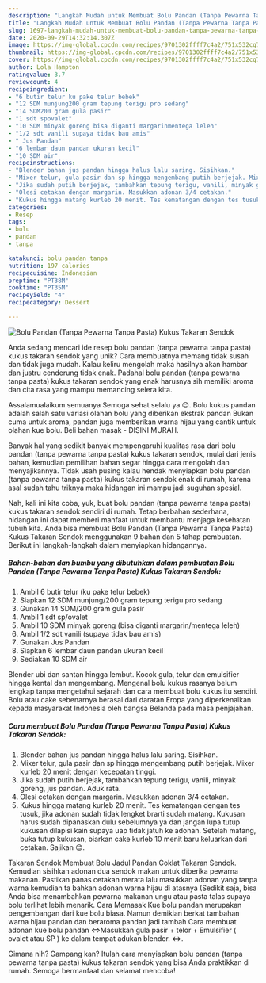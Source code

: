 ```yaml
---
description: "Langkah Mudah untuk Membuat Bolu Pandan (Tanpa Pewarna Tanpa Pasta) Kukus Takaran Sendok, Bikin Ngiler"
title: "Langkah Mudah untuk Membuat Bolu Pandan (Tanpa Pewarna Tanpa Pasta) Kukus Takaran Sendok, Bikin Ngiler"
slug: 1697-langkah-mudah-untuk-membuat-bolu-pandan-tanpa-pewarna-tanpa-pasta-kukus-takaran-sendok-bikin-ngiler
date: 2020-09-29T14:32:14.307Z
image: https://img-global.cpcdn.com/recipes/9701302ffff7c4a2/751x532cq70/bolu-pandan-tanpa-pewarna-tanpa-pasta-kukus-takaran-sendok-foto-resep-utama.jpg
thumbnail: https://img-global.cpcdn.com/recipes/9701302ffff7c4a2/751x532cq70/bolu-pandan-tanpa-pewarna-tanpa-pasta-kukus-takaran-sendok-foto-resep-utama.jpg
cover: https://img-global.cpcdn.com/recipes/9701302ffff7c4a2/751x532cq70/bolu-pandan-tanpa-pewarna-tanpa-pasta-kukus-takaran-sendok-foto-resep-utama.jpg
author: Lola Hampton
ratingvalue: 3.7
reviewcount: 4
recipeingredient:
- "6 butir telur ku pake telur bebek"
- "12 SDM munjung200 gram tepung terigu pro sedang"
- "14 SDM200 gram gula pasir"
- "1 sdt spovalet"
- "10 SDM minyak goreng bisa diganti margarinmentega leleh"
- "1/2 sdt vanili supaya tidak bau amis"
- " Jus Pandan"
- "6 lembar daun pandan ukuran kecil"
- "10 SDM air"
recipeinstructions:
- "Blender bahan jus pandan hingga halus lalu saring. Sisihkan."
- "Mixer telur, gula pasir dan sp hingga mengembang putih berjejak. Mixer kurleb 20 menit dengan kecepatan tinggi."
- "Jika sudah putih berjejak, tambahkan tepung terigu, vanili, minyak goreng, jus pandan. Aduk rata."
- "Olesi cetakan dengan margarin. Masukkan adonan 3/4 cetakan."
- "Kukus hingga matang kurleb 20 menit. Tes kematangan dengan tes tusuk, jika adonan sudah tidak lengket brarti sudah matang. Kukusan harus sudah dipanaskan dulu sebelumnya ya dan jangan lupa tutup kukusan dilapisi kain supaya uap tidak jatuh ke adonan. Setelah matang, buka tutup kukusan, biarkan cake kurleb 10 menit baru keluarkan dari cetakan. Sajikan 😊."
categories:
- Resep
tags:
- bolu
- pandan
- tanpa

katakunci: bolu pandan tanpa 
nutrition: 197 calories
recipecuisine: Indonesian
preptime: "PT38M"
cooktime: "PT35M"
recipeyield: "4"
recipecategory: Dessert

---
```



![Bolu Pandan (Tanpa Pewarna Tanpa Pasta) Kukus Takaran Sendok](https://img-global.cpcdn.com/recipes/9701302ffff7c4a2/751x532cq70/bolu-pandan-tanpa-pewarna-tanpa-pasta-kukus-takaran-sendok-foto-resep-utama.jpg)

Anda sedang mencari ide resep bolu pandan (tanpa pewarna tanpa pasta) kukus takaran sendok yang unik? Cara membuatnya memang tidak susah dan tidak juga mudah. Kalau keliru mengolah maka hasilnya akan hambar dan justru cenderung tidak enak. Padahal bolu pandan (tanpa pewarna tanpa pasta) kukus takaran sendok yang enak harusnya sih memiliki aroma dan cita rasa yang mampu memancing selera kita.

Assalamualaikum semuanya Semoga sehat selalu ya 😊. Bolu kukus pandan adalah salah satu variasi olahan bolu yang diberikan ekstrak pandan Bukan cuma untuk aroma, pandan juga memberikan warna hijau yang cantik untuk olahan kue bolu. Beli bahan masak - DISINI MURAH.

Banyak hal yang sedikit banyak mempengaruhi kualitas rasa dari bolu pandan (tanpa pewarna tanpa pasta) kukus takaran sendok, mulai dari jenis bahan, kemudian pemilihan bahan segar hingga cara mengolah dan menyajikannya. Tidak usah pusing kalau hendak menyiapkan bolu pandan (tanpa pewarna tanpa pasta) kukus takaran sendok enak di rumah, karena asal sudah tahu triknya maka hidangan ini mampu jadi suguhan spesial.


Nah, kali ini kita coba, yuk, buat bolu pandan (tanpa pewarna tanpa pasta) kukus takaran sendok sendiri di rumah. Tetap berbahan sederhana, hidangan ini dapat memberi manfaat untuk membantu menjaga kesehatan tubuh kita. Anda bisa membuat Bolu Pandan (Tanpa Pewarna Tanpa Pasta) Kukus Takaran Sendok menggunakan 9 bahan dan 5 tahap pembuatan. Berikut ini langkah-langkah dalam menyiapkan hidangannya.

<!--inarticleads1-->

##### Bahan-bahan dan bumbu yang dibutuhkan dalam pembuatan Bolu Pandan (Tanpa Pewarna Tanpa Pasta) Kukus Takaran Sendok:

1. Ambil 6 butir telur (ku pake telur bebek)
1. Siapkan 12 SDM munjung/200 gram tepung terigu pro sedang
1. Gunakan 14 SDM/200 gram gula pasir
1. Ambil 1 sdt sp/ovalet
1. Ambil 10 SDM minyak goreng (bisa diganti margarin/mentega leleh)
1. Ambil 1/2 sdt vanili (supaya tidak bau amis)
1. Gunakan  Jus Pandan
1. Siapkan 6 lembar daun pandan ukuran kecil
1. Sediakan 10 SDM air


Blender ubi dan santan hingga lembut. Kocok gula, telur dan emulsifier hingga kental dan mengembang. Mengenal bolu kukus rasanya belum lengkap tanpa mengetahui sejarah dan cara membuat bolu kukus itu sendiri. Bolu atau cake sebenarnya berasal dari daratan Eropa yang diperkenalkan kepada masyarakat Indonesia oleh bangsa Belanda pada masa penjajahan. 

<!--inarticleads2-->

##### Cara membuat Bolu Pandan (Tanpa Pewarna Tanpa Pasta) Kukus Takaran Sendok:

1. Blender bahan jus pandan hingga halus lalu saring. Sisihkan.
1. Mixer telur, gula pasir dan sp hingga mengembang putih berjejak. Mixer kurleb 20 menit dengan kecepatan tinggi.
1. Jika sudah putih berjejak, tambahkan tepung terigu, vanili, minyak goreng, jus pandan. Aduk rata.
1. Olesi cetakan dengan margarin. Masukkan adonan 3/4 cetakan.
1. Kukus hingga matang kurleb 20 menit. Tes kematangan dengan tes tusuk, jika adonan sudah tidak lengket brarti sudah matang. Kukusan harus sudah dipanaskan dulu sebelumnya ya dan jangan lupa tutup kukusan dilapisi kain supaya uap tidak jatuh ke adonan. Setelah matang, buka tutup kukusan, biarkan cake kurleb 10 menit baru keluarkan dari cetakan. Sajikan 😊.


Takaran Sendok Membuat Bolu Jadul Pandan Coklat Takaran Sendok. Kemudian sisihkan adonan dua sendok makan untuk diberika pewarna makanan. Pastikan panas cetakan merata lalu masukkan adonan yang tanpa warna kemudian ta bahkan adonan warna hijau di atasnya (Sedikit saja, bisa Anda bisa menambahkan pewarna makanan ungu atau pasta talas supaya bolu terlihat lebih menarik. Cara Memasak Kue bolu pandan merupakan pengembangan dari kue bolu biasa. Namun demikian berkat tambahan warna hijau pandan dan beraroma pandan jadi tambah Cara membuat adonan kue bolu pandan ⇔Masukkan gula pasir + telor + Emulsifier ( ovalet atau SP ) ke dalam tempat adukan blender. ⇔. 

Gimana nih? Gampang kan? Itulah cara menyiapkan bolu pandan (tanpa pewarna tanpa pasta) kukus takaran sendok yang bisa Anda praktikkan di rumah. Semoga bermanfaat dan selamat mencoba!
